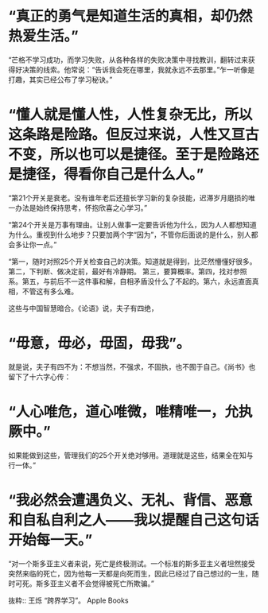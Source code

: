 # “真正的勇气是知道生活的真相，却仍然热爱生活。”


“芒格不学习成功，而学习失败，从各种各样的失败决策中寻找教训，翻转过来获得好决策的线索。他常说：“告诉我会死在哪里，我就永远不去那里。”乍一听像是打趣，其实已经公布了学习秘诀。”

# “懂人就是懂人性，人性复杂无比，所以这条路是险路。但反过来说，人性又亘古不变，所以也可以是捷径。至于是险路还是捷径，得看你自己是什么人。”

“第21个开关是衰老。没有谁年老后还擅长学习新的复杂技能，迟滞岁月磨损的唯一办法是始终保持思考，怀抱欣喜之心学习。”

“第24个开关是万事有理由。让别人做事一定要告诉他为什么，因为人人都想知道为什么。重视到什么地步？只要加两个字“因为”，不管你后面说的是什么，别人都会多让你一点。”

“第一，随时对照25个开关检查自己的决策。知道就是得到，比茫然懵懂好很多。第二，下判断、做决定前，最好有冷静期。
第三，要算概率。第四，找对参照系。第五，与前后不一这件事和解，自相矛盾没什么了不起的。第六，永远直面真相，不管这有多么难。

这些与中国智慧暗合。《论语》说，夫子有四绝，
# “毋意，毋必，毋固，毋我”。
就是说，夫子有四不为：不想当然，不强求，不固执，也不囿于自己。《尚书》也留下了十六字心传：
# “人心唯危，道心唯微，唯精唯一，允执厥中。”
如果能做到这些，管理我们的25个开关绝对够用。道理就是这些，结果全在知与行一体。”

# “我必然会遭遇负义、无礼、背信、恶意和自私自利之人——我以提醒自己这句话开始每一天。”

“对一个斯多亚主义者来说，死亡是终极测试。一个标准的斯多亚主义者坦然接受突然来临的死亡，因为他每一天都是向死而生，因此已经过了自己想过的一生，随时可死。斯多亚主义者不会觉得被死亡所欺骗。”

抜粋:: 王烁  “跨界学习”。 Apple Books  
